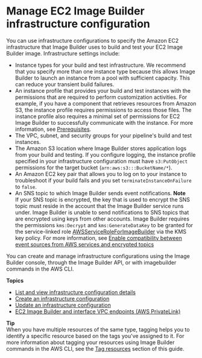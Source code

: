 # Manage EC2 Image Builder infrastructure configuration<a name="manage-infra-config"></a>

You can use infrastructure configurations to specify the Amazon EC2 infrastructure that Image Builder uses to build and test your EC2 Image Builder image\. Infrastructure settings include:
+ Instance types for your build and test infrastructure\. We recommend that you specify more than one instance type because this allows Image Builder to launch an instance from a pool with sufficient capacity\. This can reduce your transient build failures\.
+ An instance profile that provides your build and test instances with the permissions that are required to perform customization activities\. For example, if you have a component that retrieves resources from Amazon S3, the instance profile requires permissions to access those files\. The instance profile also requires a minimal set of permissions for EC2 Image Builder to successfully communicate with the instance\. For more information, see [Prerequisites](image-builder-setting-up.md)\.
+ The VPC, subnet, and security groups for your pipeline's build and test instances\.
+ The Amazon S3 location where Image Builder stores application logs from your build and testing\. If you configure logging, the instance profile specified in your infrastructure configuration must have `s3:PutObject` permissions for the target bucket \(`arn:aws:s3:::BucketName/*`\)\.
+ An Amazon EC2 key pair that allows you to log on to your instance to troubleshoot if your build fails and you set `terminateInstanceOnFailure` to `false`\.
+ An SNS topic to which Image Builder sends event notifications\.
**Note**  
If your SNS topic is encrypted, the key that is used to encrypt the SNS topic must reside in the account that the Image Builder service runs under\. Image Builder is unable to send notifications to SNS topics that are encrypted using keys from other accounts\.
Image Builder requires the permissions `kms:Decrypt` and `kms:GenerateDataKey` to be granted for the service-linked role [AWSServiceRoleForImageBuilder](image-builder-service-linked-role.md) via the KMS key policy. For more information, see [Enable compatibility between event sources from AWS services and encrypted topics](https://docs.aws.amazon.com/sns/latest/dg/sns-key-management.html#compatibility-with-aws-services)

You can create and manage infrastructure configurations using the Image Builder console, through the Image Builder API, or with imagebuilder commands in the AWS CLI\.

**Topics**
+ [List and view infrastructure configuration details](infra-config-details.md)
+ [Create an infrastructure configuration](create-infra-config.md)
+ [Update an infrastructure configuration](update-infra-config.md)
+ [EC2 Image Builder and interface VPC endpoints \(AWS PrivateLink\)](vpc-interface-endpoints.md)

**Tip**  
When you have multiple resources of the same type, tagging helps you to identify a specific resource based on the tags you've assigned to it\. For more information about tagging your resources using Image Builder commands in the AWS CLI, see the [Tag resources](tag-resources.md) section of this guide\.